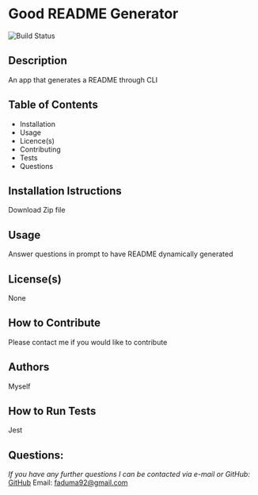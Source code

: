 # Good README Generator
![Build Status](https://img.shields.io/badge/build-passing-brightgreen)
## Description
An app that generates a README through CLI
## Table of Contents
- Installation
- Usage
- Licence(s)
- Contributing
- Tests
- Questions
## Installation Istructions
Download Zip file
## Usage
Answer questions in prompt to have README dynamically generated
## License(s)
None
## How to Contribute
Please contact me if you would like to contribute
## Authors 
Myself
## How to Run Tests 
Jest
## Questions:  
*If you have any further questions I can be contacted via e-mail or GitHub:*
    [GitHub](https://github.com/Faduma92) 
    Email: faduma92@gmail.com
